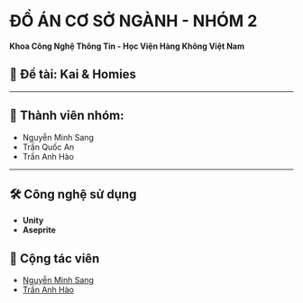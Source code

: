 # ĐỒ ÁN CƠ SỞ NGÀNH - NHÓM 2

**Khoa Công Nghệ Thông Tin - Học Viện Hàng Không Việt Nam**

## 📌 Đề tài: Kai & Homies

---

## 👥 Thành viên nhóm:
- Nguyễn Minh Sang
- Trần Quốc An
- Trần Anh Hào

---

## 🛠 Công nghệ sử dụng
- **Unity**
- **Aseprite**


## 👥 Cộng tác viên  
- [Nguyễn Minh Sang](https://github.com/Sangerus)
- [Trần Anh Hào](https://github.com/drago1000k) 
